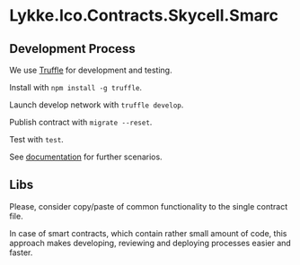 # Lykke.Ico.Contracts.Skycell.Smarc

## Development Process

We use [Truffle](http://truffleframework.com/docs/) for development and testing.

Install with ```npm install -g truffle```.

Launch develop network with ```truffle develop```.

Publish contract with ```migrate --reset```.

Test with ```test```.

See [documentation](http://truffleframework.com/docs/) for further scenarios.

## Libs

Please, consider copy/paste of common functionality to the single contract file.

In case of smart contracts, which contain rather small amount of code, this approach makes developing, reviewing and deploying processes easier and faster.